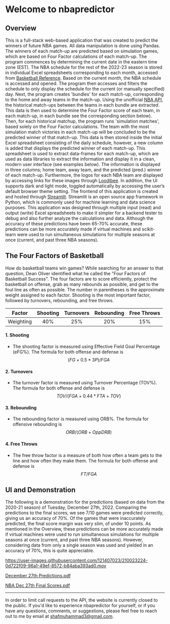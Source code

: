# Welcome to nbapredictor

## Overview
This is a full-stack web-based application that was created to predict the winners of future NBA games.
All data manipulation is done using Pandas.
The winners of each match-up are predicted based on simulation games, which are based on Four Factor calculations of each match-up.
The program commences by determining the current date in the eastern time zone (EST).
The NBA schedule for the rest of the 2022-23 season is stored in individual Excel spreadsheets corresponding to each month, accessed from [Basketball Reference](https://www.basketball-reference.com/).
Based on the current month, the NBA schedule is accessed and opened.
The program then accesses and filters the schedule to only display the schedule for the current (or manually specified) day.
Next, the program creates 'bundles' for each match-up, corresponding to the home and away teams in the match-up.
Using the unofficial [NBA API](https://github.com/swar/nba_api), the historical match-ups between the teams in each bundle are extracted.
This data is then used to determine the Four Factor score of each team, in each match-up, in each bundle see the corresponding section below).
Then, for each historical matchup, the program runs 'simulation matches', based solely on the Four Factor calculations.
The team with the most simulation match victories in each match-up will be concluded to be the predicted winner of that match-up.
This data is then stored inside the initial Excel spreadsheet consisting of the daily schedule, however, a new column is added that displays the predicted winner of each match-up.
This spreadsheet is used to extract data-frames for each match-up, which are used as data libraries to extract the information and display it in a clean, modern user interface (see examples below). The information is displayed in three columns; home team, away team, and the predicted (pred.) winner of each match-up. Furthermore, the logos for each NBA team are displayed by accessing links for these images through [Loodibee](https://loodibee.com/nba/). In addition,  the UI supports dark and light mode, toggled automatically by accessing the user’s default browser theme setting. 
The frontend of this application is created and hosted through [Streamlit](https://streamlit.io/). Streamlit is an open source app framework in Python, which is commonly used for machine learning and data science purposes. This application was designed through multiple input (read) and output (write) Excel spreadsheets to make it simpler for a backend tester to debug and also further analyze the calculations and data. Although the accuracy of these predictions have been 65-70% accurate, these predictions can be more accurately made if virtual machines and scikit-learn were used to run simultaneous simulations for multiple seasons at once (current, and past three NBA seasons).


## The Four Factors of Basketball

How do basketball teams win games?
While searching for an answer to that question, Dean Oliver identified what he called the "Four Factors of Basketball Success".
The four factors are to score efficiently, protect the basketball on offense, grab as many rebounds as possible, and get to the foul line as often as possible.
The number in parentheses is the approximate weight assigned to each factor. Shooting is the most important factor, followed by turnovers, rebounding, and free throws.


| Factor  | Shooting  | Turnovers  | Rebounding | Free Throws |
| :------------: | :------------: |:---------------:| :-----:|:------------: 
| Weighting  | 40% | 25% | 20% | 15% |


#### 1. Shooting
- The shooting factor is measured using Effective Field Goal Percentage (eFG%). The formula for both offense and defense is $$(FG + 0.5 * 3P) / FGA$$

#### 2. Turnovers
- The turnover factor is measured using Turnover Percentage (TOV%). The formula for both offense and defense is $$TOV / (FGA + 0.44 * FTA + TOV)$$

#### 3. Rebounding
- The rebounding factor is measured using ORB%. The formula for offensive rebounding is $$ORB / (ORB + Opp DRB)$$

#### 4. Free Throws
- The free throw factor is a measure of both how often a team gets to the line and how often they make them. The formula for both offense and defense is $$FT / FGA$$


## UI and Demonstration

The following is a demonstration for the predictions (based on data from the 2020-21 season) of Tuesday, December 27th, 2022.
Comparing the predictions to the final scores, we see 7/10 games were predicted correctly, giving us an accuracy of 70%.
Of the games that were inaccurately predicted, the final score margin was very slim, of under 10 points.
As mentioned in the Overview, these predictions can be more accurately made if virtual machines were used to run simultaneous simulations for multiple seasons at once (current, and past three NBA seasons). However, considering data from only a single season was used and yielded in an accuracy of 70%, this is quite appreciable.


https://user-images.githubusercontent.com/121407023/210023224-0d722f09-96a1-49ef-8572-b84aba393ad0.mov

[December 27th Predictions.pdf](https://github.com/shaf-m/nbapredictor/files/10322624/December.27th.Predictions.pdf)

[NBA Dec 27th Final Scores.pdf](https://github.com/shaf-m/nbapredictor/files/10322625/NBA.Dec.27th.Final.Scores.pdf)

<hr>

In order to limit call requests to the API, the website is currently closed to the public. 
If you'd like to experience nbapredictor for yourself, or if you have any questions, comments, or suggestions, please feel free to reach out to me by email at shafmuhammad3@gmail.com.

